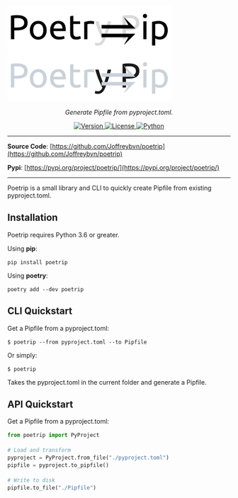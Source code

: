 
![Poetrip](./docs/logo_light.svg#gh-light-mode-only)
![Poetrip](./docs/logo_dark.svg#gh-dark-mode-only)

<p align="center">
    <em>Generate Pipfile from pyproject.toml.</em>
</p>
<p align="center">
    <a href="https://pypi.org/project/poetrip/" target="_blank">
        <img src="https://img.shields.io/pypi/v/poetrip.svg" alt="Version">
    </a>
    <a href="https://pypi.org/project/poetrip/" target="_blank">
        <img src="https://img.shields.io/pypi/l/poetrip.svg" alt="License">
    </a>
    <a href="https://pypi.org/project/poetrip/" target="_blank">
        <img src="https://img.shields.io/pypi/pyversions/poetrip.svg" alt="Python">
    </a>
</p>

---

**Source Code**: [https://github.com/Joffreybvn/poetrip](https://github.com/Joffreybvn/poetrip)

**Pypi**: [https://pypi.org/project/poetrip/](https://pypi.org/project/poetrip/)

---

Poetrip is a small library and CLI to quickly create Pipfile from existing pyproject.toml.

## Installation
Poetrip requires Python 3.6 or greater.

Using **pip**:
```Shell
pip install poetrip
```

Using **poetry**:
```shell
poetry add --dev poetrip
```

## CLI Quickstart
Get a Pipfile from a pyproject.toml:
```shell
$ poetrip --from pyproject.toml --to Pipfile
```

Or simply:
```shell
$ poetrip
```
Takes the pyproject.toml in the current folder and generate a Pipfile.

## API Quickstart
Get a Pipfile from a pyproject.toml:
```python
from poetrip import PyProject

# Load and transform
pyproject = PyProject.from_file("./pyproject.toml")
pipfile = pyproject.to_pipfile()

# Write to disk
pipfile.to_file("./Pipfile")
```

